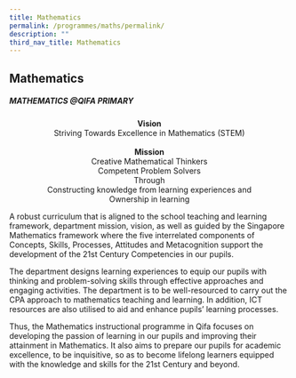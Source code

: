 ```yaml
---
title: Mathematics
permalink: /programmes/maths/permalink/
description: ""
third_nav_title: Mathematics
---
```

## Mathematics

##### MATHEMATICS @QIFA PRIMARY

<center><b>Vision</b><br>Striving Towards Excellence in Mathematics (STEM)<br><br><b>Mission</b><br>Creative Mathematical Thinkers<br>Competent Problem Solvers<br>Through<br>Constructing knowledge from learning experiences and<br>Ownership in learning</center>

A robust curriculum that is aligned to the school teaching and learning framework, department mission, vision, as well as guided by the Singapore Mathematics framework where the five interrelated components of Concepts, Skills, Processes, Attitudes and Metacognition support the development of the 21st Century Competencies in our pupils.

The department designs learning experiences to equip our pupils with thinking and problem-solving skills through effective approaches and engaging activities. The department is to be well-resourced to carry out the CPA approach to mathematics teaching and learning. In addition, ICT resources are also utilised to aid and enhance pupils’ learning processes.

Thus, the Mathematics instructional programme in Qifa focuses on developing the passion of learning in our pupils and improving their attainment in Mathematics. It also aims to prepare our pupils for academic excellence, to be inquisitive, so as to become lifelong learners equipped with the knowledge and skills for the 21st Century and beyond.

